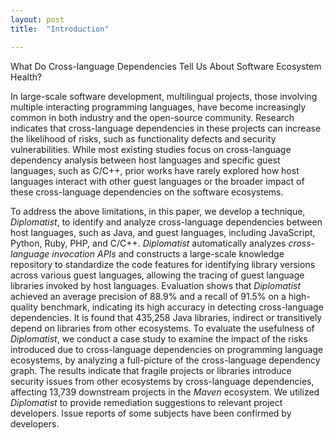 ```yaml
---
layout: post
title:  "Introduction"

---
```

What Do Cross-language Dependencies Tell Us About Software Ecosystem Health?


In large-scale software development, multilingual projects, those involving multiple interacting programming languages, have become increasingly common in both industry and the open-source community. Research indicates that cross-language dependencies in these projects can increase the likelihood of risks, such as functionality defects and security vulnerabilities. While most existing studies focus on cross-language dependency analysis between host languages and specific guest languages, such as C/C++, prior works have rarely explored how host languages interact with other guest languages or the broader impact of these cross-language dependencies on the software ecosystems. 



To address the above limitations, in this paper, we develop a technique, *Diplomatist*, to identify and analyze cross-language dependencies between host languages, such as Java, and guest languages, including JavaScript, Python, Ruby, PHP, and C/C++. *Diplomatist* automatically analyzes *cross-language invocation APIs* and constructs a large-scale knowledge repository to standardize the code features for identifying library versions across various guest languages, allowing the tracing of guest language libraries invoked by host languages. Evaluation shows that *Diplomatist* achieved an average precision of 88.9% and a recall of 91.5% on a high-quality benchmark, indicating its high accuracy in detecting cross-language dependencies. It is found that 435,258 Java libraries, indirect or transitively depend on libraries from other ecosystems. To evaluate the usefulness of *Diplomatist*, we conduct a case study to examine the impact of the risks introduced due to cross-language dependencies on programming language ecosystems, by analyzing a full-picture of the cross-language dependency graph. The results indicate that fragile projects or libraries introduce security issues from other ecosystems by cross-language dependencies, affecting 13,739 downstream projects in the *Maven* ecosystem. We utilized *Diplomatist* to provide remediation suggestions to relevant project developers. Issue reports of some subjects have been confirmed by developers.